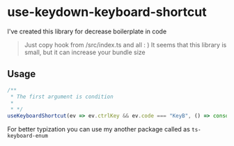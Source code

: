# use-keydown-keyboard-shortcut

I've created this library for decrease boilerplate in code

> Just copy hook from /src/index.ts and all : )
> It seems that this library is small, but it can increase your bundle size

## Usage
```ts
/**
 * The first argument is condition
 *
 * */
useKeyboardShortcut(ev => ev.ctrlKey && ev.code === "KeyB", () => console.log("Ctrl + B is pressed"))
```

For better typization you can use my another package called as `ts-keyboard-enum`
